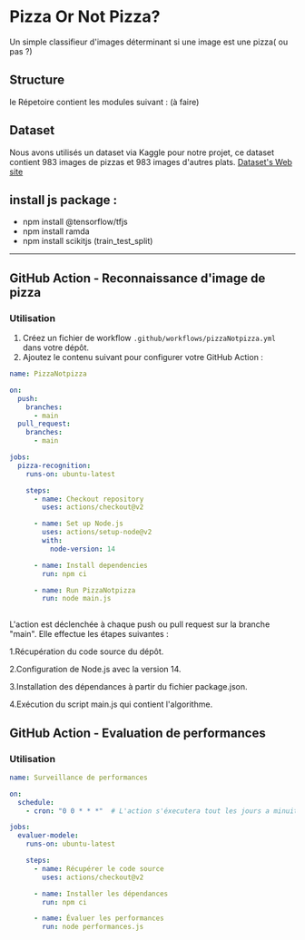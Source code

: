 Pizza Or Not Pizza?  
===================
Un simple classifieur d'images déterminant si une image est une pizza( ou pas ?)

Structure  
---------
le Répetoire contient les modules suivant :  (à faire)


Dataset  
--------
Nous avons utilisés un dataset via Kaggle pour notre projet, ce dataset contient 983 images de pizzas et 983 images d'autres plats.
[Dataset's Web site](https://www.kaggle.com/datasets/carlosrunner/pizza-not-pizza)  

install js package :
--------
- npm install @tensorflow/tfjs
- npm install ramda
- npm install scikitjs  (train_test_split)

--------
## GitHub Action - Reconnaissance d'image de pizza
### Utilisation

1. Créez un fichier de workflow `.github/workflows/pizzaNotpizza.yml` dans votre dépôt.
2. Ajoutez le contenu suivant pour configurer votre GitHub Action :

```yaml
name: PizzaNotpizza

on:
  push:
    branches:
      - main
  pull_request:
    branches:
      - main

jobs:
  pizza-recognition:
    runs-on: ubuntu-latest

    steps:
      - name: Checkout repository
        uses: actions/checkout@v2

      - name: Set up Node.js
        uses: actions/setup-node@v2
        with:
          node-version: 14

      - name: Install dependencies
        run: npm ci

      - name: Run PizzaNotpizza
        run: node main.js
       
```
L'action est déclenchée à chaque push ou pull request sur la branche "main". 
Elle effectue les étapes suivantes :

1.Récupération du code source du dépôt.

2.Configuration de Node.js avec la version 14.

3.Installation des dépendances à partir du fichier package.json.

4.Exécution du script main.js qui contient l'algorithme.

## GitHub Action - Evaluation de performances
### Utilisation
```yaml
name: Surveillance de performances

on:
  schedule:
    - cron: "0 0 * * *"  # L'action s'éxecutera tout les jours a minuit.

jobs:
  evaluer-modele:
    runs-on: ubuntu-latest

    steps:
      - name: Récupérer le code source
        uses: actions/checkout@v2

      - name: Installer les dépendances
        run: npm ci

      - name: Évaluer les performances
        run: node performances.js

